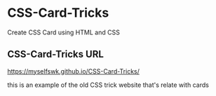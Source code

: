 # CSS-Card-Tricks
Create CSS Card using HTML and CSS

## CSS-Card-Tricks URL
https://myselfswk.github.io/CSS-Card-Tricks/

this is an example of the old CSS trick website that's relate with cards 
